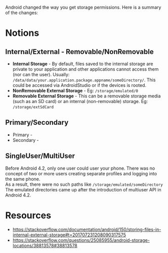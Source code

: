 Android changed the way you get storage permissions. Here is a summary of the changes:



# Notions

## Internal/External - Removable/NonRemovable
- **Internal Storage** - By default, files saved to the internal storage are private to your application and other applications cannot access them (nor can the user). Usually: `/data/data/your.application.package.appname/someDirectory/`. This could be accessed via AndroidStudio or if the devices is rooted.
- **NonRemovable External Storage** - Eg: `/storage/emulated/0`
- **Removable External Storage** - This can be a removable storage media (such as an SD card) or an internal (non-removable) storage. Eg: `/storage/extSdCard`

## Primary/Secondary
  - Primary - 
  - Secondary - 

## SingleUser/MultiUser
Before Android 4.2, only one user could user your phone. There was no concept of two or more users creating separate profiles and logging into the same phone.  
As a result, there were no such paths like `/storage/emulated/someDirectory`
The emulated directories came up after the introduction of multiuser API in Android 4.2.

# Resources
- https://stackoverflow.com/documentation/android/150/storing-files-in-internal-external-storage#t=201707231208090317575
- https://stackoverflow.com/questions/25085955/android-storage-locations/38813578#38813578